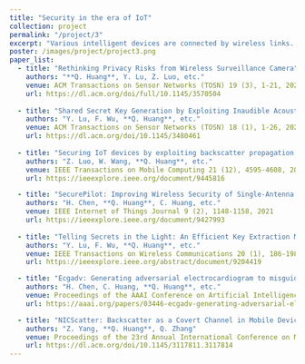 ```yaml
---
title: "Security in the era of IoT"
collection: project
permalink: "/project/3"
excerpt: "Various intelligent devices are connected by wireless links. As wireless signals are broadcast signals, they can be easily eavesdropped by malicious guys. Besides, the miniaturized design paradigm also leave loopholes in the devices. We focus on studying the security issues in IoT devices/IoT networks, and propose corresponding coutermeasures. In addition to the inherent design deficiency, we also investigate the vulnerability in signal processing flows."
poster: /images/project/project3.png
paper_list:
  - title: "Rethinking Privacy Risks from Wireless Surveillance Camera"
    authors: "**Q. Huang**, Y. Lu, Z. Luo, etc."
    venue: ACM Transactions on Sensor Networks (TOSN) 19 (3), 1-21, 2023
    url: https://dl.acm.org/doi/full/10.1145/3570504
  
  - title: "Shared Secret Key Generation by Exploiting Inaudible Acoustic Channels"
    authors: "Y. Lu, F. Wu, **Q. Huang**, etc."
    venue: ACM Transactions on Sensor Networks (TOSN) 18 (1), 1-26, 2021
    url: https://dl.acm.org/doi/10.1145/3480461
  
  - title: "Securing IoT devices by exploiting backscatter propagation signatures"
    authors: "Z. Luo, W. Wang, **Q. Huang**, etc."
    venue: IEEE Transactions on Mobile Computing 21 (12), 4595-4608, 2021
    url: https://ieeexplore.ieee.org/document/9445816

  - title: "SecurePilot: Improving Wireless Security of Single-Antenna IoT Devices"
    authors: "H. Chen, **Q. Huang**, C. Huang, etc."
    venue: IEEE Internet of Things Journal 9 (2), 1148-1158, 2021
    url: https://ieeexplore.ieee.org/document/9427993
  
  - title: "Telling Secrets in the Light: An Efficient Key Extraction Mechanism via Ambient Light"
    authors: "Y. Lu, F. Wu, **Q. Huang**, etc."
    venue: IEEE Transactions on Wireless Communications 20 (1), 186-198, 2020
    url: https://ieeexplore.ieee.org/abstract/document/9204419

  - title: "Ecgadv: Generating adversarial electrocardiogram to misguide arrhythmia classification system"
    authors: "H. Chen, C. Huang, **Q. Huang**, etc."
    venue: Proceedings of the AAAI Conference on Artificial Intelligence (AAAI) 34 (04), 3446-3453, 2020
    url: https://aaai.org/papers/03446-ecgadv-generating-adversarial-electrocardiogram-to-misguide-arrhythmia-classification-system/

  - title: "NICScatter: Backscatter as a Covert Channel in Mobile Devices"
    authors: "Z. Yang, **Q. Huang**, Q. Zhang"
    venue: Proceedings of the 23rd Annual International Conference on Mobile Computing and Networking (MobiCom), 2017
    url: https://dl.acm.org/doi/10.1145/3117811.3117814
---
```

